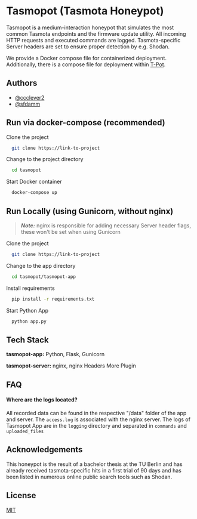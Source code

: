 # Tasmopot (Tasmota Honeypot)

Tasmopot is a medium-interaction honeypot that simulates the most common Tasmota endpoints and the firmware update utility. All incoming HTTP requests and executed commands are logged. Tasmota-specific Server headers are set to ensure proper detection by e.g. Shodan. 

We provide a Docker compose file for containerized deployment. Additionally, there is a compose file for deployment within [T-Pot](https://github.com/telekom-security/tpotce).

## Authors

- [@ccclever2](https://www.github.com/ccclever2)
- [@sfdamm](https://www.github.com/sfdamm)


## Run via docker-compose (recommended)

Clone the project

```bash
  git clone https://link-to-project
```

Change to the project directory

```bash
  cd tasmopot
```

Start Docker container
```bash
  docker-compose up
```


## Run Locally (using Gunicorn, without nginx)
> **_Note:_** nginx is responsible for adding necessary Server header flags, these won't be set when using Gunicorn

Clone the project

```bash
  git clone https://link-to-project
```

Change to the app directory

```bash
  cd tasmopot/tasmopot-app
```

Install requirements
```bash
  pip install -r requirements.txt
```

Start Python App
```bash
  python app.py
```


## Tech Stack

**tasmopot-app:** Python, Flask, Gunicorn

**tasmopot-server:** nginx, nginx Headers More Plugin


## FAQ

#### Where are the logs located?

All recorded data can be found in the respective "/data" folder of the app and server. The `access.log` is associated with the nginx server. The logs of Tasmopot App are in the `logging` directory and separated in `commands` and `uploaded_files`



## Acknowledgements

This honeypot is the result of a bachelor thesis at the TU Berlin and has already received tasmota-specific hits in a first trial of 90 days and has been listed in numerous online public search tools such as Shodan.

## License

[MIT](https://choosealicense.com/licenses/mit/)

